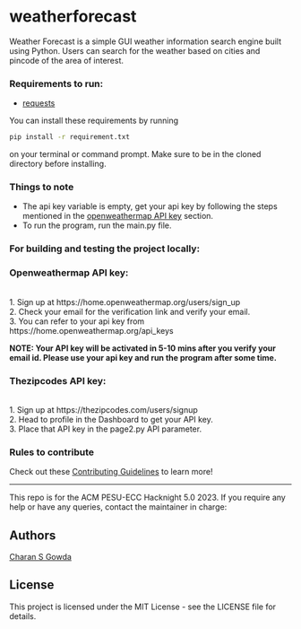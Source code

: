 # weatherforecast

Weather Forecast is a simple GUI weather information search engine built using Python. Users can search for the weather based on cities and pincode of the area of interest.

### Requirements to run:
- [requests](https://docs.python-requests.org/en/latest/)

You can install these requirements by running
```bash
pip install -r requirement.txt
```

on your terminal or command prompt. Make sure to be in the cloned directory before installing. 

### Things to note


- The api key variable is empty, get your api key by following the steps mentioned in the [openweathermap API key](#openweathermap-api-key) section.
- To run the program, run the main.py file.

### For building and testing the project locally:

### Openweathermap API key:
<br>
1. Sign up at https://home.openweathermap.org/users/sign_up<br>
2. Check your email for the verification link and verify your email.<br>
3. You can refer to your api key from https://home.openweathermap.org/api_keys<br>

<b>NOTE: Your API key will be activated in 5-10 mins after you verify your email id. Please use your api key and run the program after some time.</b>

### Thezipcodes API key:
<br>
1. Sign up at https://thezipcodes.com/users/signup<br>
2. Head to profile in the Dashboard to get your API key.<br>
3. Place that API key in the page2.py API parameter.<br>

### Rules to contribute

Check out these [Contributing Guidelines](https://github.com/charan2308/weatherforecast/blob/main/CONTRIBUTION.md) to learn more!

***
This repo is for the ACM PESU-ECC Hacknight 5.0 2023. If you require any help or have any queries, contact the maintainer in charge:
## Authors
[Charan S Gowda](https://github.com/charan2308)
## License
This project is licensed under the MIT License - see the LICENSE file for details.


